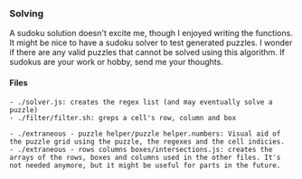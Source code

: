 ### Solving
A sudoku solution doesn't excite me, though I enjoyed writing the functions. It might be nice to have a sudoku solver to test generated puzzles. I wonder if there are any valid puzzles that cannot be solved using this algorithm. If sudokus are your work or hobby, send me your thoughts.

#### Files
	- ./solver.js: creates the regex list (and may eventually solve a puzzle)
	- ./filter/filter.sh: greps a cell's row, column and box

	- ./extraneous - puzzle helper/puzzle helper.numbers: Visual aid of the puzzle grid using the puzzle, the regexes and the cell indicies.
	- ./extraneous - rows columns boxes/intersections.js: creates the arrays of the rows, boxes and columns used in the other files. It's not needed anymore, but it might be useful for parts in the future.

